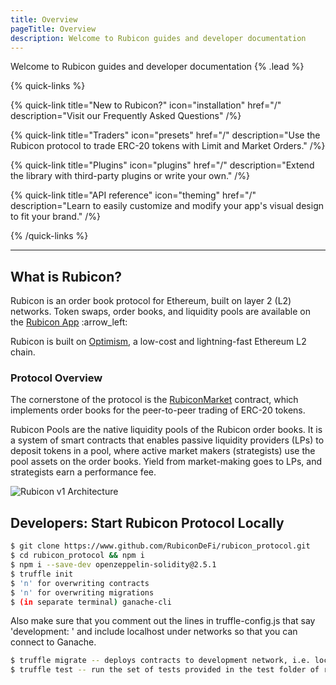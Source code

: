 ```yaml
---
title: Overview
pageTitle: Overview
description: Welcome to Rubicon guides and developer documentation
---
```


Welcome to Rubicon guides and developer documentation {% .lead %}

{% quick-links %}

{% quick-link title="New to Rubicon?" icon="installation" href="/" description="Visit our Frequently Asked Questions" /%}

{% quick-link title="Traders" icon="presets" href="/" description="Use the Rubicon protocol to trade ERC-20 tokens with Limit and Market Orders." /%}

{% quick-link title="Plugins" icon="plugins" href="/" description="Extend the library with third-party plugins or write your own." /%}

{% quick-link title="API reference" icon="theming" href="/" description="Learn to easily customize and modify your app's visual design to fit your brand." /%}

{% /quick-links %}


---


## What is Rubicon?

Rubicon is an order book protocol for Ethereum, built on layer 2 (L2) networks. Token swaps, order books, and liquidity pools are available on the [Rubicon App](https://app.rubicon.finance/trade) :arrow\_left:

Rubicon is built on [Optimism](https://optimism.io/), a low-cost and lightning-fast Ethereum L2 chain.

### Protocol Overview

The cornerstone of the protocol is the [RubiconMarket](/docs/protocol/rubicon-market/rubicon-market) contract, which implements order books for the peer-to-peer trading of ERC-20 tokens.

Rubicon Pools are the native liquidity pools of the Rubicon order books. It is a system of smart contracts that enables passive liquidity providers (LPs) to deposit tokens in a pool, where active market makers (strategists) use the pool assets on the order books. Yield from market-making goes to LPs, and strategists earn a performance fee.

![Rubicon v1 Architecture](/assets/Rubicon_v1_RubiconMarket.png)

## Developers: Start Rubicon Protocol Locally

```bash
$ git clone https://www.github.com/RubiconDeFi/rubicon_protocol.git   
$ cd rubicon_protocol && npm i
$ npm i --save-dev openzeppelin-solidity@2.5.1
$ truffle init
$ 'n' for overwriting contracts
$ 'n' for overwriting migrations
$ (in separate terminal) ganache-cli
```

Also make sure that you comment out the lines in truffle-config.js that say 'development: ' and include localhost under networks so that you can connect to Ganache.&#x20;

```bash
$ truffle migrate -- deploys contracts to development network, i.e. localhost
$ truffle test -- run the set of tests provided in the test folder of repo
```

